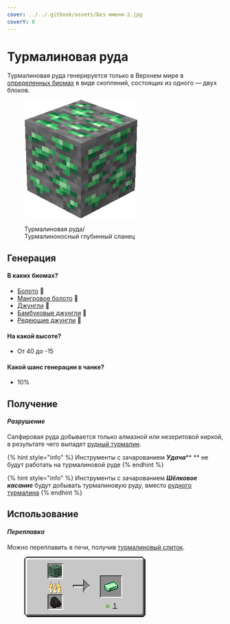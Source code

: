 ```yaml
---
cover: ../../.gitbook/assets/Без имени-2.jpg
coverY: 0
---
```


# Турмалиновая руда

Турмалиновая руда генерируется только в Верхнем мире в [определенных биомах](turmalinovaya-ruda.md#v-kakikh-biomakh) в виде скоплений, состоящих из одного — двух блоков.

<figure><img src="../../.gitbook/assets/green_ore.gif" alt=""><figcaption><p>Турмалиновая руда/<br>Турмалиноносный глубинный сланец</p></figcaption></figure>

## Генерация

#### В каких биомах?

* [Болото](https://minecraft.fandom.com/ru/wiki/%D0%91%D0%BE%D0%BB%D0%BE%D1%82%D0%BE) 🔗
* [Мангровое болото](https://minecraft.fandom.com/ru/wiki/%D0%9C%D0%B0%D0%BD%D0%B3%D1%80%D0%BE%D0%B2%D0%BE%D0%B5\_%D0%B1%D0%BE%D0%BB%D0%BE%D1%82%D0%BE) 🔗
* [Джунгли](https://minecraft.fandom.com/ru/wiki/%D0%94%D0%B6%D1%83%D0%BD%D0%B3%D0%BB%D0%B8) 🔗
* [Бамбуковые джунгли](https://minecraft.fandom.com/ru/wiki/%D0%91%D0%B0%D0%BC%D0%B1%D1%83%D0%BA%D0%BE%D0%B2%D1%8B%D0%B5\_%D0%B4%D0%B6%D1%83%D0%BD%D0%B3%D0%BB%D0%B8) 🔗
* [Редеющие джунгли](https://minecraft.fandom.com/ru/wiki/%D0%A0%D0%B5%D0%B4%D0%B5%D1%8E%D1%89%D0%B8%D0%B5\_%D0%B4%D0%B6%D1%83%D0%BD%D0%B3%D0%BB%D0%B8) 🔗

#### На какой высоте?

* От 40 до -15

#### Какой шанс генерации в чанке?

* 10%

## Получение

#### _Разрушение_

Сапфировая руда добывается только алмазной или незеритовой киркой, в результате чего выпадет [рудный турмалин](../materialy/metally-i-mineraly/rudnyi-turmalin.md).

{% hint style="info" %}
Инструменты с зачарованием _**Удача**_** ** не будут работать на турмалиновой руде
{% endhint %}

{% hint style="info" %}
Инструменты с зачарованием _**Шёлковое касание**_ будут добывать турмалиновую руду, вместо [рудного турмалина](../materialy/metally-i-mineraly/rudnyi-turmalin.md)
{% endhint %}

## Использование

#### _Переплавка_

Можно переплавить в печи, получив [турмалиновый слиток](../materialy/metally-i-mineraly/turmalinovyi-slitok.md).

<figure><img src="../../.gitbook/assets/green_ore_ingot_result.gif" alt=""><figcaption></figcaption></figure>
